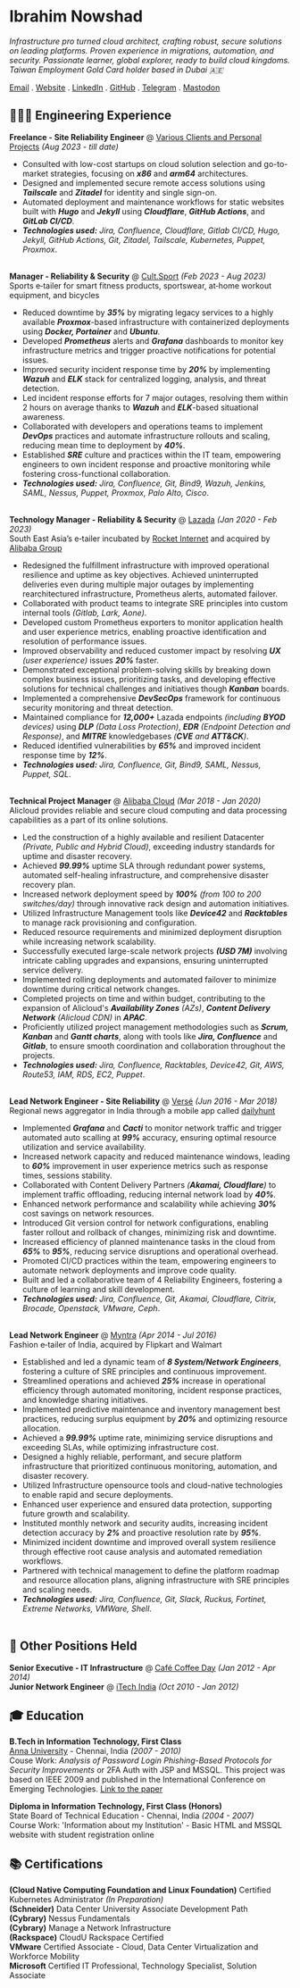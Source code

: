 # Ibrahim Nowshad

_Infrastructure pro turned cloud architect, crafting robust, secure solutions on leading platforms. Proven experience in migrations, automation, and security. Passionate learner, global explorer, ready to build cloud kingdoms. Taiwan Employment Gold Card holder based in Dubai 🇦🇪_<br>

[Email](mailto:cv@ibn.slmail.me) . [Website](https://ibnunowshad.com/) . [LinkedIn](https://linkedin.com/in/ibnunowshad/) . [GitHub](https://github.com/ibnunowshad/) . [Telegram](https://t.me/ibnunowshad/) . [Mastodon](https://mastodon.social/@ibnunowshad)

## 👩🏼‍💻 Engineering Experience

**Freelance - Site Reliability Engineer** @ [Various Clients and Personal Projects](https://ibnunowshad.com/) _(Aug 2023 - till date)_ <br>
- Consulted with low-cost startups on cloud solution selection and go-to-market strategies, focusing on **_x86_** and **_arm64_** architectures.
- Designed and implemented secure remote access solutions using **_Tailscale_** and **_Zitadel_** for identity and single sign-on.
- Automated deployment and maintenance workflows for static websites built with **_Hugo_** and **_Jekyll_** using **_Cloudflare_**, **_GitHub Actions_**, and **_GitLab CI/CD_**.
- **_Technologies used:_** _Jira, Confluence, Cloudflare, Gitlab CI/CD, Hugo, Jekyll, GitHub Actions, Git, Zitadel, Tailscale, Kubernetes, Puppet, Proxmox_.
<br><br>

**Manager - Reliability & Security** @ [Cult.Sport](https://cultsport.com/) _(Feb 2023 - Aug 2023)_ <br>
Sports e‐tailer for smart fitness products, sportswear, at‐home workout equipment, and bicycles
- Reduced downtime by **_35%_** by migrating legacy services to a highly available **_Proxmox_**-based infrastructure with containerized deployments using **_Docker, Portainer_** and **_Ubuntu_**.
- Developed **_Prometheus_** alerts and **_Grafana_** dashboards to monitor key infrastructure metrics and trigger proactive notifications for potential issues.
- Improved security incident response time by **_20%_** by implementing **_Wazuh_** and **_ELK_** stack for centralized logging, analysis, and threat detection.
- Led incident response efforts for 7 major outages, resolving them within 2 hours on average thanks to **_Wazuh_** and **_ELK_**-based situational awareness.
- Collaborated with developers and operations teams to implement **_DevOps_** practices and automate infrastructure rollouts and scaling, reducing mean time to deployment by **_40%_**.
- Established **_SRE_** culture and practices within the IT team, empowering engineers to own incident response and proactive monitoring while fostering cross-functional collaboration.
- **_Technologies used:_** _Jira, Confluence, Git, Bind9, Wazuh, Jenkins, SAML, Nessus, Puppet, Proxmox, Palo Alto, Cisco_.
<br><br>

**Technology Manager - Reliability & Security** @ [Lazada](https://lazada.com/) _(Jan 2020 - Feb 2023)_ <br>
South East Asia’s e‐tailer incubated by [Rocket Internet](https://www.rocket-internet.com) and acquired by [Alibaba Group](https://www.alibabagroup.com)
- Redesigned the fulfillment infrastructure with improved operational resilience and uptime as key objectives. Achieved uninterrupted deliveries even during multiple major outages by implementing rearchitectured infrastructure, Prometheus alerts, automated failover.
- Collaborated with product teams to integrate SRE principles into custom internal tools _(Gitlab, Lark, Aone)_.
- Developed custom Prometheus exporters to monitor application health and user experience metrics, enabling proactive identification and resolution of performance issues.
- Improved observability and reduced customer impact by resolving **_UX_** _(user experience)_ issues **_20%_** faster.
- Demonstrated exceptional problem-solving skills by breaking down complex business issues, prioritizing tasks, and developing effective solutions for technical challenges and initiatives though **_Kanban_** boards.
- Implemented a comprehensive **_DevSecOps_** framework for continuous security monitoring and threat detection.
- Maintained compliance for **_12,000+_** Lazada endpoints _(including **BYOD** devices)_ using **_DLP_** _(Data Loss Protection)_, **_EDR_** _(Endpoint Detection and Response)_, and **_MITRE_** knowledgebases _(**CVE** and **ATT&CK**)_.
- Reduced identified vulnerabilities by **_65%_** and improved incident response time by **_12%_**.
- **_Technologies used:_** _Jira, Confluence, Git, Bind9, SAML, Nessus, Puppet, SQL_.
<br><br>

**Technical Project Manager** @ [Alibaba Cloud](https://alibabacloud.com/) _(Mar 2018 - Jan 2020)_ <br>
Alicloud provides reliable and secure cloud computing and data processing capabilities as a part of its online solutions.
- Led the construction of a highly available and resilient Datacenter _(Private, Public and Hybrid Cloud)_, exceeding industry standards for uptime and disaster recovery.
- Achieved **_99.99%_** uptime SLA through redundant power systems, automated self-healing infrastructure, and comprehensive disaster recovery plan.
- Increased network deployment speed by **_100%_** _(from 100 to 200 switches/day)_ through innovative rack design and automation initiatives.
- Utilized Infrastructure Management tools like **_Device42_** and **_Racktables_** to manage rack provisioning and configuration.
- Reduced resource requirements and minimized deployment disruption while increasing network scalability.
- Successfully executed large-scale network projects **_(USD 7M)_** involving intricate cabling upgrades and expansions, ensuring uninterrupted service delivery.
- Implemented rolling deployments and automated failover to minimize downtime during critical network changes.
- Completed projects on time and within budget, contributing to the expansion of Alicloud's **_Availability Zones_** _(AZs)_, **_Content Delivery Network_** _(Alicloud CDN)_ in **_APAC_**.
- Proficiently utilized project management methodologies such as **_Scrum, Kanban_** and **_Gantt charts_**, along with tools like **_Jira, Confluence_** and **_Gitlab_**, to ensure smooth coordination and collaboration throughout the projects.
- **_Technologies used:_** _Jira, Confluence, Racktables, Device42, Git, AWS, Route53, IAM, RDS, EC2, Puppet_.
<br><br>

**Lead Network Engineer - Site Reliability** @ [Versé](https://www.verse.in/) _(Jun 2016 - Mar 2018)_ <br>
Regional news aggregator in India through a mobile app called [dailyhunt](https://dailyhunt.in)
- Implemented **_Grafana_** and **_Cacti_** to monitor network traffic and trigger automated auto scalling at **_99%_** accuracy, ensuring optimal resource utilization and service availability.
- Increased network capacity and reduced maintenance windows, leading to **_60%_** improvement in user experience metrics such as response times, sessions stability.
- Collaborated with Content Delivery Partners _(**Akamai, Cloudflare**)_ to implement traffic offloading, reducing internal network load by **_40%_**.
- Enhanced network performance and scalability while achieving **_30%_** cost savings on network resources.
- Introduced Git version control for network configurations, enabling faster rollout and rollback of changes, minimizing risk and downtime.
- Increased efficiency of planned maintenance tasks in the cloud from **_65%_** to **_95%_**, reducing service disruptions and operational overhead.
- Promoted CI/CD practices within the team, empowering engineers to automate network deployments and improve code quality.
- Built and led a collaborative team of 4 Reliability Engineers, fostering a culture of learning and skill development.
- **_Technologies used:_** _Jira, Confluence, Git, Akamai, Cloudflare, Citrix, Brocade, Openstack, VMware, Ceph_.
<br><br>

**Lead Network Engineer** @ [Myntra](https://myntra.com) _(Apr 2014 - Jul 2016)_ <br>
Fashion e‐tailer of India, acquired by Flipkart and Walmart
- Established and led a dynamic team of **_8 System/Network Engineers_**, fostering a culture of SRE principles and continuous improvement.
- Streamlined operations and achieved **_25%_** increase in operational efficiency through automated monitoring, incident response practices, and knowledge sharing initiatives.
- Implemented predictive maintenance and inventory management best practices, reducing surplus equipment by **_20%_** and optimizing resource allocation.
- Achieved a **_99.99%_** uptime rate, minimizing service disruptions and exceeding SLAs, while optimizing infrastructure cost.
- Designed a highly reliable, performant, and secure platform infrastructure that prioritized continuous monitoring, automation, and disaster recovery.
- Utilized Infrastructure opensource tools and cloud-native technologies to enable rapid and secure deployments.
- Enhanced user experience and ensured data protection, supporting future growth and scalability.
- Instituted monthly network and security audits, increasing incident detection accuracy by **_2%_** and proactive resolution rate by **_95%_**.
- Minimized incident downtime and improved overall system resilience through effective root cause analysis and automated remediation workflows.
- Partnered with technical management to define the platform roadmap and resource allocation plans, aligning infrastructure with SRE principles and scaling needs.
-  **_Technologies used:_** _Jira, Confluence, Git, Slack, Ruckus, Fortinet, Extreme Networks, VMWare, Shell_.
<br><br>

## 🚀 Other Positions Held

**Senior Executive - IT Infrastructure** @ [Café Coffee Day](https://cafecoffeeday.com) _(Jan 2012 - Apr 2014)_ <br>
**Junior Network Engineer** @ [iTech India](https://itechind.com) _(Oct 2010 - Jan 2012)_

## 🎓 Education

**B.Tech in Information Technology, First Class** <br>
[Anna University](https://www.annauniv.edu/) - Chennai, India _(2007 - 2010)_ <br>
Couse Work: _Analysis of Password Login Phishing-Based Protocols for Security Improvements_ or 2FA Auth with JSP and MSSQL. This project was based on IEEE 2009 and published in the International Conference on Emerging Technologies. [Link to the paper](https://ieeexplore.ieee.org/document/5353144)

**Diploma in Information Technology, First Class (Honors)** <br>
State Board of Technical Education - Chennai, India _(2004 - 2007)_ <br>
Course Work: 'Information about my Institution' - Basic HTML and MSSQL website with student registration online

## 📚 Certifications

**(Cloud Native Computing Foundation and Linux Foundation)** Certified Kubernetes Administrator _(In Preparation)_<br>
**(Schneider)** Data Center University Associate Development Path <br>
**(Cybrary)** Nessus Fundamentals <br>
**(Cybrary)** Manage a Network Infrastructure <br>
**(Rackspace)** CloudU Rackspace Certified <br>
**VMware** Certified Associate - Cloud, Data Center Virtualization and Workforce Mobility <br>
**Microsoft** Certified IT Professional, Technology Specialist, Solution Associate
